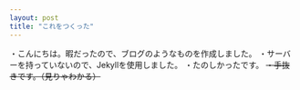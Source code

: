 ```yaml
---
layout: post
title: "これをつくった"
---
```

・こんにちは。暇だったので、ブログのようなものを作成しました。
・サーバーを持っていないので、Jekyllを使用しました。
・たのしかったです。
~~・手抜きです。（見りゃわかる）~~
